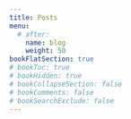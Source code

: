 ```yaml
---
title: Posts
menu:
  # after:
    name: blog
    weight: 50
bookFlatSection: true
# bookToc: true
# bookHidden: true
# bookCollapseSection: false
# bookComments: false
# bookSearchExclude: false
---
```


